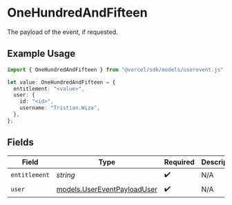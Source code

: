 # OneHundredAndFifteen

The payload of the event, if requested.

## Example Usage

```typescript
import { OneHundredAndFifteen } from "@vercel/sdk/models/userevent.js";

let value: OneHundredAndFifteen = {
  entitlement: "<value>",
  user: {
    id: "<id>",
    username: "Tristian.Wiza",
  },
};
```

## Fields

| Field                                                            | Type                                                             | Required                                                         | Description                                                      |
| ---------------------------------------------------------------- | ---------------------------------------------------------------- | ---------------------------------------------------------------- | ---------------------------------------------------------------- |
| `entitlement`                                                    | *string*                                                         | :heavy_check_mark:                                               | N/A                                                              |
| `user`                                                           | [models.UserEventPayloadUser](../models/usereventpayloaduser.md) | :heavy_check_mark:                                               | N/A                                                              |